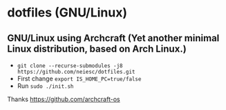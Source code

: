 # dotfiles (GNU/Linux)
## GNU/Linux using Archcraft (Yet another minimal Linux distribution, based on Arch Linux.)
- ```git clone --recurse-submodules -j8 https://github.com/neiesc/dotfiles.git```
- First change `export IS_HOME_PC=true/false`
- Run `sudo ./init.sh`

Thanks https://github.com/archcraft-os